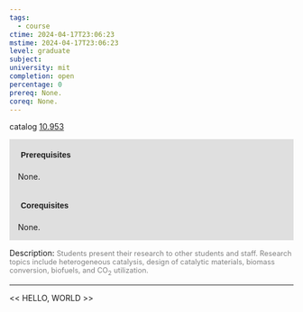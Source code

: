 ```yaml
---
tags:
  - course
ctime: 2024-04-17T23:06:23
mstime: 2024-04-17T23:06:23
level: graduate
subject: 
university: mit
completion: open
percentage: 0
prereq: None.
coreq: None.
---
```


catalog [10.953](http://student.mit.edu/catalog/m10b.html#10.953)

<span style="display: block; padding: 15px; background-color: rgb(100, 100, 100, 0.2);"><font id="m_prereq436_0" style="display: block; font-family: Arial, sans-serif; font-weight: bold; padding: 5px">Prerequisites</font><br><span id="prereq436_0">None.</span></span>
<span style="display: block; padding: 15px; background-color: rgb(100, 100, 100, 0.2);"><font id="m_coreq436_0" style="display: block; font-family: Arial, sans-serif; font-weight: bold; padding: 5px">Corequisites</font><br><span id="coreq436_0">None.</span></span>

<font style="">Description:</font>
<font style="color: grey; font-size: 0.8rem;">Students present their research to other students and staff. Research topics include heterogeneous catalysis, design of catalytic materials, biomass conversion, biofuels, and CO<sub>2</sub> utilization.</font>



---

<< HELLO, WORLD >>
